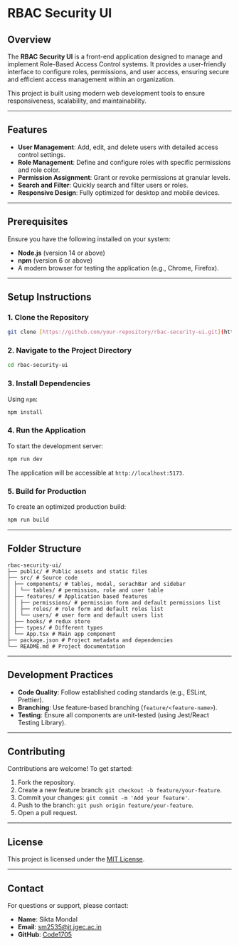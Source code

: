 # RBAC Security UI

## Overview

The **RBAC Security UI** is a front-end application designed to manage and implement Role-Based Access Control systems. It provides a user-friendly interface to configure roles, permissions, and user access, ensuring secure and efficient access management within an organization.

This project is built using modern web development tools to ensure responsiveness, scalability, and maintainability.

---

## Features

- **User Management**: Add, edit, and delete users with detailed access control settings.
- **Role Management**: Define and configure roles with specific permissions and role color.
- **Permission Assignment**: Grant or revoke permissions at granular levels.
- **Search and Filter**: Quickly search and filter users or roles.
- **Responsive Design**: Fully optimized for desktop and mobile devices.

---

## Prerequisites

Ensure you have the following installed on your system:

- **Node.js** (version 14 or above)
- **npm** (version 6 or above)
- A modern browser for testing the application (e.g., Chrome, Firefox).

---

## Setup Instructions

### 1. Clone the Repository

```bash
git clone [https://github.com/your-repository/rbac-security-ui.git](https://github.com/Code1705/rbac-security-ui)
```

### 2. Navigate to the Project Directory

```bash
cd rbac-security-ui
```

### 3. Install Dependencies

Using `npm`:

```bash
npm install
```

### 4. Run the Application

To start the development server:

```bash
npm run dev
```

The application will be accessible at `http://localhost:5173`.

### 5. Build for Production

To create an optimized production build:

```bash
npm run build
```

---

## Folder Structure

```plaintext
rbac-security-ui/
├── public/ # Public assets and static files
├── src/ # Source code
│ ├── components/ # tables, modal, serachBar and sidebar
│ │ └── tables/ # permission, role and user table
│ ├── features/ # Application based features
│ │ ├── permissions/ # permission form and default permissions list
│ │ ├── roles/ # role form and default roles list
│ │ └── users/ # user form and default users list
│ ├── hooks/ # redux store
│ ├── types/ # Different types
│ └── App.tsx # Main app component
├── package.json # Project metadata and dependencies
└── README.md # Project documentation
```

---

## Development Practices

- **Code Quality**: Follow established coding standards (e.g., ESLint, Prettier).
- **Branching**: Use feature-based branching (`feature/<feature-name>`).
- **Testing**: Ensure all components are unit-tested (using Jest/React Testing Library).

---

## Contributing

Contributions are welcome! To get started:

1. Fork the repository.
2. Create a new feature branch: `git checkout -b feature/your-feature`.
3. Commit your changes: `git commit -m 'Add your feature'`.
4. Push to the branch: `git push origin feature/your-feature`.
5. Open a pull request.

---

## License

This project is licensed under the [MIT License](LICENSE).

---

## Contact

For questions or support, please contact:

- **Name**: Sikta Mondal
- **Email**: sm2535@it.jgec.ac.in
- **GitHub**: [Code1705](https://github.com/Code1705)

